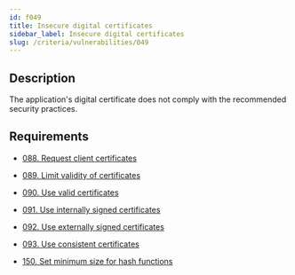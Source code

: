 ```yaml
---
id: f049
title: Insecure digital certificates
sidebar_label: Insecure digital certificates
slug: /criteria/vulnerabilities/049
---
```


## Description

The application's digital certificate
does not comply with
the recommended security practices.

## Requirements

- [088. Request client certificates](/criteria/requirements/088)

- [089. Limit validity of certificates](/criteria/requirements/089)

- [090. Use valid certificates](/criteria/requirements/090)

- [091. Use internally signed certificates](/criteria/requirements/091)

- [092. Use externally signed certificates](/criteria/requirements/092)

- [093. Use consistent certificates](/criteria/requirements/093)

- [150. Set minimum size for hash functions](/criteria/requirements/093)
